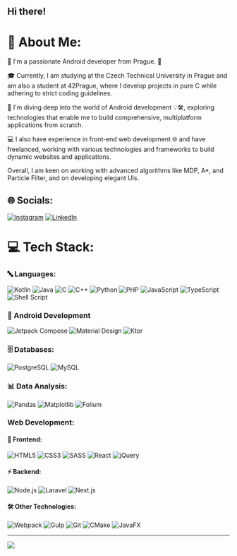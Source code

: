 ## Hi there! 

# 💫 About Me:
👋 I'm a passionate Android developer from Prague. 📱

🎓 Currently, I am studying at the Czech Technical University in Prague and am also a student at 42Prague, where I develop projects in pure C while adhering to strict coding guidelines.

🚀 I'm diving deep into the world of Android development 💡🛠, exploring technologies that enable me to build comprehensive, multiplatform applications from scratch. <br>

💻 I also have experience in front-end web development 🌐 and have freelanced, working with various technologies and frameworks to build dynamic websites and applications.

Overall, I am keen on working with advanced algorithms like MDP, A*, and Particle Filter, and on developing elegant UIs.

## 🌐 Socials:
[![Instagram](https://img.shields.io/badge/Instagram-%23E4405F.svg?logo=Instagram&logoColor=white)](https://instagram.com/spread_on_bread) [![LinkedIn](https://img.shields.io/badge/LinkedIn-%230077B5.svg?logo=linkedin&logoColor=white)](https://linkedin.com/in/dpopovoff) 

# 💻 Tech Stack:

### 🔤 Languages:
![Kotlin](https://img.shields.io/badge/kotlin-%237F52FF.svg?style=for-the-badge&logo=kotlin&logoColor=white) ![Java](https://img.shields.io/badge/java-%23ED8B00.svg?style=for-the-badge&logo=openjdk&logoColor=white) ![C](https://img.shields.io/badge/c-%2300599C.svg?style=for-the-badge&logo=c&logoColor=white) ![C++](https://img.shields.io/badge/c++-%2300599C.svg?style=for-the-badge&logo=c%2B%2B&logoColor=white) ![Python](https://img.shields.io/badge/python-3670A0?style=for-the-badge&logo=python&logoColor=ffdd54) ![PHP](https://img.shields.io/badge/php-%23777BB4.svg?style=for-the-badge&logo=php&logoColor=white) ![JavaScript](https://img.shields.io/badge/javascript-%23323330.svg?style=for-the-badge&logo=javascript&logoColor=%23F7DF1E) ![TypeScript](https://img.shields.io/badge/typescript-%23007ACC.svg?style=for-the-badge&logo=typescript&logoColor=white) ![Shell Script](https://img.shields.io/badge/shell_script-%23121011.svg?style=for-the-badge&logo=gnu-bash&logoColor=white)

### 📱 Android Development
![Jetpack Compose](https://img.shields.io/badge/Jetpack%20Compose-%2300C4CC.svg?style=for-the-badge&logo=jetpackcompose&logoColor=white) ![Material Design](https://img.shields.io/badge/Material%20Design-%23C75E26.svg?style=for-the-badge&logo=materialdesign&logoColor=white) ![Ktor](https://img.shields.io/badge/ktor-%232B6CB0.svg?style=for-the-badge&logo=ktor&logoColor=white)

### 🗄️ Databases:
![PostgreSQL](https://img.shields.io/badge/postgres-%23316192.svg?style=for-the-badge&logo=postgresql&logoColor=white) ![MySQL](https://img.shields.io/badge/mysql-%234479A1.svg?style=for-the-badge&logo=mysql&logoColor=white) 

### 📊 Data Analysis:
![Pandas](https://img.shields.io/badge/pandas-%23150458.svg?style=for-the-badge&logo=pandas&logoColor=white)  ![Matplotlib](https://img.shields.io/badge/Matplotlib-%23ffffff.svg?style=for-the-badge&logo=Matplotlib&logoColor=black) ![Folium](https://img.shields.io/badge/folium-%231040A3.svg?style=for-the-badge&logo=folium&logoColor=white)

###  Web Development:
#### 🎨 Frontend:
![HTML5](https://img.shields.io/badge/html5-%23E34F26.svg?style=for-the-badge&logo=html5&logoColor=white) ![CSS3](https://img.shields.io/badge/css3-%231572B6.svg?style=for-the-badge&logo=css3&logoColor=white) ![SASS](https://img.shields.io/badge/sass-%23CC6699.svg?style=for-the-badge&logo=sass&logoColor=white)  ![React](https://img.shields.io/badge/react-%2361DAFB.svg?style=for-the-badge&logo=react&logoColor=white) ![jQuery](https://img.shields.io/badge/jquery-%230769AD.svg?style=for-the-badge&logo=jquery&logoColor=white)

#### ⚡ Backend:
![Node.js](https://img.shields.io/badge/node.js-%2343853D.svg?style=for-the-badge&logo=node.js&logoColor=white)  ![Laravel](https://img.shields.io/badge/laravel-%23FF2D20.svg?style=for-the-badge&logo=laravel&logoColor=white) ![Next.js](https://img.shields.io/badge/next.js-%23000000.svg?style=for-the-badge&logo=nextdotjs&logoColor=white)

#### 🛠️ Other Technologies:
![Webpack](https://img.shields.io/badge/webpack-%238DD6F9.svg?style=for-the-badge&logo=webpack&logoColor=black) ![Gulp](https://img.shields.io/badge/gulp-%23CF4647.svg?style=for-the-badge&logo=gulp&logoColor=white) ![Git](https://img.shields.io/badge/git-%23F05033.svg?style=for-the-badge&logo=git&logoColor=white) ![CMake](https://img.shields.io/badge/CMake-%23008FBA.svg?style=for-the-badge&logo=cmake&logoColor=white) ![JavaFX](https://img.shields.io/badge/javafx-%23FF0000.svg?style=for-the-badge&logo=javafx&logoColor=white)

---
[![](https://visitcount.itsvg.in/api?id=Popovart&icon=5&color=0)](https://visitcount.itsvg.in)

<!-- Proudly created with GPRM ( https://gprm.itsvg.in ) -->
